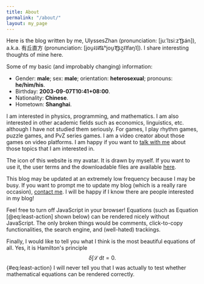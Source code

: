 ```yaml
---
title: About
permalink: "/about/"
layout: my_page
---
```


Here is the blog written by me,
UlyssesZhan (pronunciation: [juːˈlɪsiːzˈʈ͡ʂán]),
a.k.a. 有丘直方 (pronunciation: [jou̯˨˩˨t͡ɕʰjou̯˥ʈ͡ʂʐ̩˨˥faŋ˥]).
I share interesting thoughts of mine here.

Some of my basic (and improbably changing) information:

- Gender: **male**;
sex: **male**;
orientation: **heterosexual**;
pronouns: **he/him/his**.
- Birthday: **2003-09-07T10:41+08:00**.
- Nationality: **Chinese**.
- Hometown: **Shanghai**.

I am interested in physics, programming, and mathematics.
I am also interested in other academic fields such as economics, linguistics, etc.
although I have not studied them seriously.
For games, I play rhythm games, puzzle games, and PvZ series games.
I am a video creator about those games on video platforms.
I am happy if you want to [talk with me](/contact)
about those topics that I am interested in.

The icon of this website is my avatar.
It is drawn by myself.
If you want to use it, the user terms and the downloadable files are
available [here](https://github.com/UlyssesZh/drawings).

This blog may be updated at an extremely low frequency because
I may be busy.
If you want to prompt me to update my blog
(which is a really rare occasion), [contact me](/contact).
I will be happy if I know there are people interested in my blog!

Feel free to turn off JavaScript in your browser!
Equations (such as Equation [@eq:least-action] shown below)
can be rendered nicely without JavaScript.
The only broken things would be comments, click-to-copy functionalities,
the search engine, and (well-hated) trackings.

Finally, I would like to tell you what I think is the most beautiful
equations of all.
Yes, it is Hamilton's principle
$$\delta\int\mathcal L\,\mathrm dt=0.$$ {#eq:least-action}
I will never tell you that I was actually to test whether
mathematical equations can be rendered correctly.
